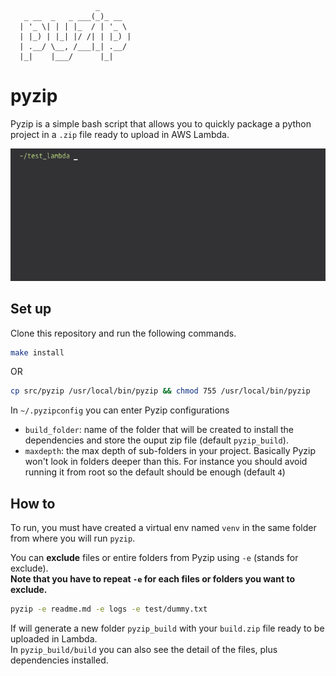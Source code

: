 ```
                   _
   _ __  _   _ ___(_)_ __
  | '_ \| | | |_  / | '_ \
  | |_) | |_| |/ /| | |_) |
  | .__/ \__, /___|_| .__/
  |_|    |___/      |_|
```

# pyzip

Pyzip is a simple bash script that allows you to quickly package a python project in a `.zip` file ready to upload in AWS Lambda.  

![Alt Text](https://github.com/smallwat3r/pyzip/blob/master/demo/demo.gif)

## Set up

Clone this repository and run the following commands.  
```sh
make install
```
OR  
```sh
cp src/pyzip /usr/local/bin/pyzip && chmod 755 /usr/local/bin/pyzip
```

In `~/.pyzipconfig` you can enter Pyzip configurations   
- `build_folder`: name of the folder that will be created to install the dependencies and store the ouput zip file (default `pyzip_build`).  
- `maxdepth`: the max depth of sub-folders in your project. Basically Pyzip won't look in folders deeper than this. For instance you should avoid running it from root so the default should be enough (default `4`)   

## How to

To run, you must have created a virtual env named `venv` in the same folder from where you will run `pyzip`.  

You can **exclude** files or entire folders from Pyzip using `-e` (stands for exclude).  
**Note that you have to repeat `-e` for each files or folders you want to exclude.**  

```sh
pyzip -e readme.md -e logs -e test/dummy.txt
```

If will generate a new folder `pyzip_build` with your `build.zip` file ready to be uploaded in Lambda.  
In `pyzip_build/build` you can also see the detail of the files, plus dependencies installed.  
